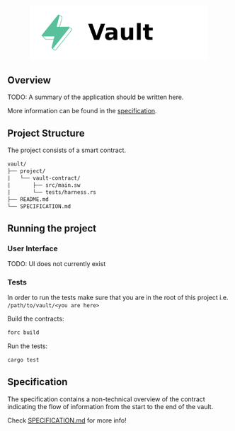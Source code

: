 <p align="center">
    <picture>
        <source media="(prefers-color-scheme: dark)" srcset=".docs/vault-logo-dark-theme.png">
        <img alt="SwayApps Vault Logo" width="400px" src=".docs/vault-logo-light-theme.png">
    </picture>
</p>

## Overview

TODO: A summary of the application should be written here.

More information can be found in the [specification](./SPECIFICATION.md).

## Project Structure

The project consists of a smart contract.

<!--Only show most important files e.g. script to run, build etc.-->

```
vault/
├── project/
|   └── vault-contract/
|       ├── src/main.sw
|       └── tests/harness.rs
├── README.md
└── SPECIFICATION.md
```

## Running the project

### User Interface

TODO: UI does not currently exist

### Tests

In order to run the tests make sure that you are in the root of this project i.e. `/path/to/vault/<you are here>`

Build the contracts:

```bash
forc build
```

Run the tests:

```bash
cargo test
```

## Specification

The specification contains a non-technical overview of the contract indicating the flow of information from the start to the end of the vault.

Check [SPECIFICATION.md](./SPECIFICATION.md) for more info!
